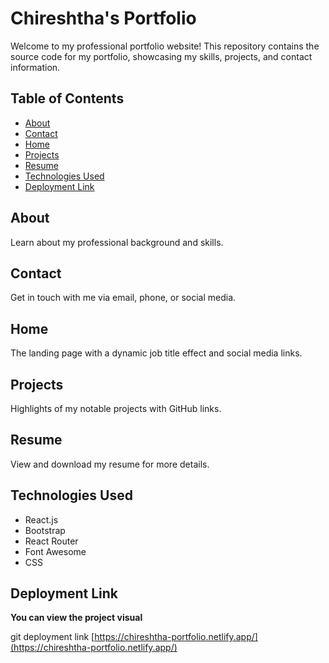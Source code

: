 # Chireshtha's Portfolio

Welcome to my professional portfolio website! This repository contains the source code for my portfolio, showcasing my skills, projects, and contact information.

## Table of Contents

- [About](#about)
- [Contact](#contact)
- [Home](#home)
- [Projects](#projects)
- [Resume](#resume)
- [Technologies Used](#technologies-used)
- [Deployment Link](#deployment-link)

## About

Learn about my professional background and skills.

## Contact

Get in touch with me via email, phone, or social media.

## Home

The landing page with a dynamic job title effect and social media links.

## Projects

Highlights of my notable projects with GitHub links.

## Resume

View and download my resume for more details.

## Technologies Used

- React.js
- Bootstrap
- React Router
- Font Awesome
- CSS

## Deployment Link

**You can view the project visual**

git deployment link [https://chireshtha-portfolio.netlify.app/](https://chireshtha-portfolio.netlify.app/)  
